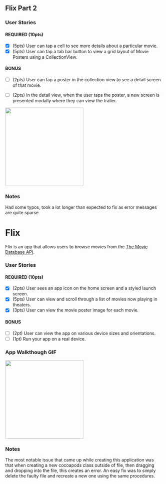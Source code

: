 ## Flix Part 2

### User Stories

#### REQUIRED (10pts)
- [x] (5pts) User can tap a cell to see more details about a particular movie.
- [x] (5pts) User can tap a tab bar button to view a grid layout of Movie Posters using a CollectionView.

#### BONUS
- [ ] (2pts) User can tap a poster in the collection view to see a detail screen of that movie.
- [ ] (2pts) In the detail view, when the user taps the poster, a new screen is presented modally where they can view the trailer.


<img src="https://recordit.co/iERgRioGWL.gif" width=250><br>

### Notes
Had some typos, took a lot longer than expected to fix as error messages are quite sparse

# Flix

Flix is an app that allows users to browse movies from the [The Movie Database API](http://docs.themoviedb.apiary.io/#).


### User Stories

#### REQUIRED (10pts)
- [x] (2pts) User sees an app icon on the home screen and a styled launch screen.
- [x] (5pts) User can view and scroll through a list of movies now playing in theaters.
- [x] (3pts) User can view the movie poster image for each movie.

#### BONUS
- [ ] (2pt) User can view the app on various device sizes and orientations.
- [ ] (1pt) Run your app on a real device.

### App Walkthough GIF

<img src="http://g.recordit.co/D1JWaXVT1s.gif" width=250><br>

### Notes
The most notable issue that came up while creating this application was that when creating a new cocoapods class outside of
file, then dragging and dropping into the file, this creates an error.
An easy fix was to simply delete the faulty file and recreate a new one using the same procedures.
